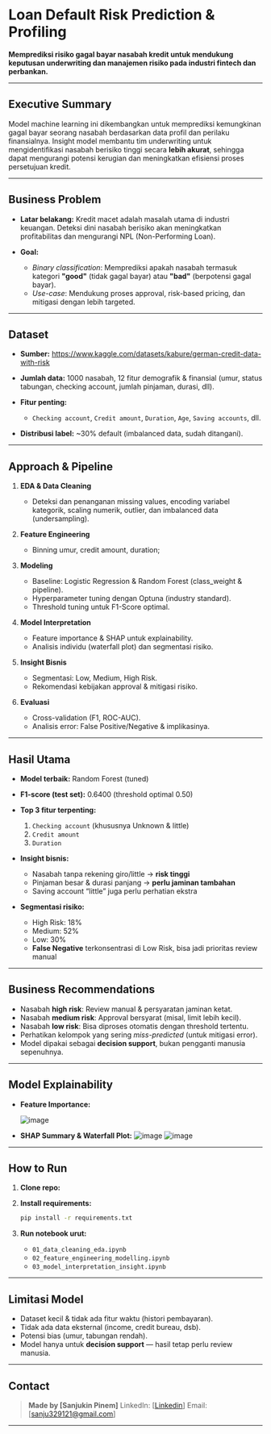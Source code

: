 # Loan Default Risk Prediction & Profiling

**Memprediksi risiko gagal bayar nasabah kredit untuk mendukung keputusan underwriting dan manajemen risiko pada industri fintech dan perbankan.**

---

## Executive Summary

Model machine learning ini dikembangkan untuk memprediksi kemungkinan gagal bayar seorang nasabah berdasarkan data profil dan perilaku finansialnya.
Insight model membantu tim underwriting untuk mengidentifikasi nasabah berisiko tinggi secara **lebih akurat**, sehingga dapat mengurangi potensi kerugian dan meningkatkan efisiensi proses persetujuan kredit.

---

## Business Problem

* **Latar belakang:** Kredit macet adalah masalah utama di industri keuangan. Deteksi dini nasabah berisiko akan meningkatkan profitabilitas dan mengurangi NPL (Non-Performing Loan).
* **Goal:**

  * *Binary classification*: Memprediksi apakah nasabah termasuk kategori **"good"** (tidak gagal bayar) atau **"bad"** (berpotensi gagal bayar).
  * *Use-case*: Mendukung proses approval, risk-based pricing, dan mitigasi dengan lebih targeted.

---

## Dataset

* **Sumber:** https://www.kaggle.com/datasets/kabure/german-credit-data-with-risk
* **Jumlah data:** 1000 nasabah, 12 fitur demografik & finansial (umur, status tabungan, checking account, jumlah pinjaman, durasi, dll).
* **Fitur penting:**

  * `Checking account`, `Credit amount`, `Duration`, `Age`, `Saving accounts`, dll.
* **Distribusi label:** \~30% default (imbalanced data, sudah ditangani).

---

## Approach & Pipeline

1. **EDA & Data Cleaning**

   * Deteksi dan penanganan missing values, encoding variabel kategorik, scaling numerik, outlier, dan imbalanced data (undersampling).
2. **Feature Engineering**

   * Binning umur, credit amount, duration;
3. **Modeling**

   * Baseline: Logistic Regression & Random Forest (class\_weight & pipeline).
   * Hyperparameter tuning dengan Optuna (industry standard).
   * Threshold tuning untuk F1-Score optimal.
4. **Model Interpretation**

   * Feature importance & SHAP untuk explainability.
   * Analisis individu (waterfall plot) dan segmentasi risiko.
5. **Insight Bisnis**

   * Segmentasi: Low, Medium, High Risk.
   * Rekomendasi kebijakan approval & mitigasi risiko.
6. **Evaluasi**

   * Cross-validation (F1, ROC-AUC).
   * Analisis error: False Positive/Negative & implikasinya.

---

## Hasil Utama

* **Model terbaik:** Random Forest (tuned)
* **F1-score (test set):** 0.6400 (threshold optimal 0.50)
* **Top 3 fitur terpenting:**

  1. `Checking account` (khususnya Unknown & little)
  2. `Credit amount`
  3. `Duration`
* **Insight bisnis:**

  * Nasabah tanpa rekening giro/little → **risk tinggi**
  * Pinjaman besar & durasi panjang → **perlu jaminan tambahan**
  * Saving account “little” juga perlu perhatian ekstra
* **Segmentasi risiko:**

  * High Risk: 18%
  * Medium: 52%
  * Low: 30%
  * **False Negative** terkonsentrasi di Low Risk, bisa jadi prioritas review manual

---

## Business Recommendations

* Nasabah **high risk**: Review manual & persyaratan jaminan ketat.
* Nasabah **medium risk**: Approval bersyarat (misal, limit lebih kecil).
* Nasabah **low risk**: Bisa diproses otomatis dengan threshold tertentu.
* Perhatikan kelompok yang sering *miss-predicted* (untuk mitigasi error).
* Model dipakai sebagai **decision support**, bukan pengganti manusia sepenuhnya.

---

## Model Explainability

* **Feature Importance:**
  
  ![image](https://github.com/user-attachments/assets/ba9079b2-594d-405d-aa55-a4034a267f76)
  
* **SHAP Summary & Waterfall Plot:**
  ![image](https://github.com/user-attachments/assets/bc348233-890d-4cc6-bcc9-2c070439e7c9)
  ![image](https://github.com/user-attachments/assets/4178f631-c5a5-4245-a105-040bd82e2c4a)


---

## How to Run

1. **Clone repo:**
2. **Install requirements:**

   ```bash
   pip install -r requirements.txt
   ```
3. **Run notebook urut:**

   * `01_data_cleaning_eda.ipynb`
   * `02_feature_engineering_modelling.ipynb`
   * `03_model_interpretation_insight.ipynb`
---

## Limitasi Model

* Dataset kecil & tidak ada fitur waktu (histori pembayaran).
* Tidak ada data eksternal (income, credit bureau, dsb).
* Potensi bias (umur, tabungan rendah).
* Model hanya untuk **decision support** — hasil tetap perlu review manusia.

---

## Contact

> **Made by \[Sanjukin Pinem]**
> LinkedIn: \[[Linkedin](https://www.linkedin.com/in/sanjukin-pinem-55bb45330/)]
> Email: \[sanju329121@gmail.com]

---
